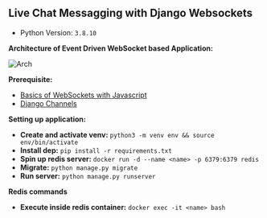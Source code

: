 ## Live Chat Messagging with Django Websockets

- Python Version: ``3.8.10``

**Architecture of Event Driven WebSocket based Application:**

![Arch](https://miro.medium.com/max/1400/1*OjBd7k7l1LZ0dmpScoJbew.png)

**Prerequisite:**

-   [Basics of WebSockets with Javascript](https://javascript.info/websocket)
-   [Django Channels](https://channels.readthedocs.io/en/stable/)

**Setting up application:**
-   **Create and activate venv:** `python3 -m venv env && source env/bin/activate`
-   **Install dep:** `pip install -r requirements.txt`
-   **Spin up redis server:** `docker run -d --name <name> -p 6379:6379 redis`
-   **Migrate:** `python manage.py migrate`
-   **Run server:** `python manage.py runserver`

**Redis commands**

-   **Execute inside redis container:** `docker exec -it <name> bash`
